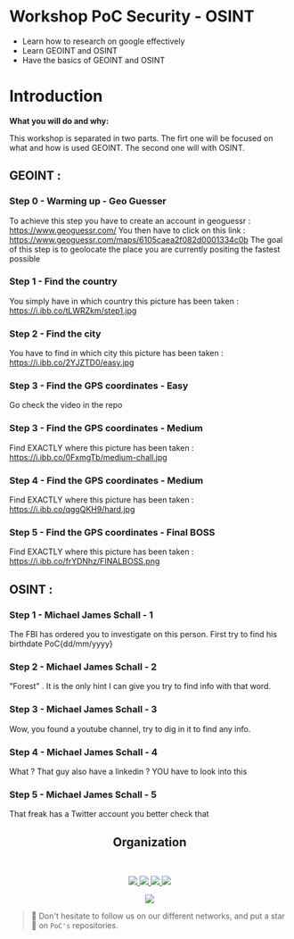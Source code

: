 # Workshop PoC Security - OSINT

- Learn how to research on google effectively
- Learn GEOINT and OSINT
- Have the basics of GEOINT and OSINT



# Introduction

**What you will do and why:**

This workshop is separated in two parts. The firt one will be focused on what and how is used GEOINT. The second one will with OSINT.


## GEOINT :

### Step 0 - Warming up - Geo Guesser

To achieve this step you have to create an account in geoguessr : https://www.geoguessr.com/ 
You then have to click on this link : https://www.geoguessr.com/maps/6105caea2f082d0001334c0b
The goal of this step is to geolocate the place you are currently positing the fastest possible

### Step 1 - Find the country

You simply have in which country this picture has been taken : https://i.ibb.co/tLWRZkm/step1.jpg

### Step 2 - Find the city

You have to find in which city this picture has been taken : https://i.ibb.co/2YJZTD0/easy.jpg

### Step 3 - Find the GPS coordinates - Easy

Go check the video in the repo

### Step 3 - Find the GPS coordinates - Medium

Find EXACTLY where this picture has been taken : https://i.ibb.co/0FxmgTb/medium-chall.jpg

### Step 4 - Find the GPS coordinates - Medium

Find EXACTLY where this picture has been taken : https://i.ibb.co/qggQKH9/hard.jpg

### Step 5 - Find the GPS coordinates - Final BOSS

Find EXACTLY where this picture has been taken : https://i.ibb.co/frYDNhz/FINALBOSS.png



## OSINT :

### Step 1 - Michael James Schall - 1

The FBI has ordered you to investigate on this person. First try to find his birthdate PoC{dd/mm/yyyy}

### Step 2 - Michael James Schall - 2

"Forest" . It is the only hint I can give you try to find info with that word.

### Step 3 - Michael James Schall - 3

Wow, you found a youtube channel, try to dig in it to find any info.

### Step 4 - Michael James Schall - 4

What ? That guy also have a linkedin ? YOU have to look into this 

### Step 5 - Michael James Schall - 5

That freak has a Twitter account you better check that

<h2 align=center>
Organization
</h2>
<br/>
<p align='center'>
    <a href="https://www.linkedin.com/company/pocinnovation/mycompany/">
        <img src="https://img.shields.io/badge/LinkedIn-0077B5?style=for-the-badge&logo=linkedin&logoColor=white">
    </a>
    <a href="https://www.instagram.com/pocinnovation/">
        <img src="https://img.shields.io/badge/Instagram-E4405F?style=for-the-badge&logo=instagram&logoColor=white">
    </a>
    <a href="https://twitter.com/PoCInnovation">
        <img src="https://img.shields.io/badge/Twitter-1DA1F2?style=for-the-badge&logo=twitter&logoColor=white">
    </a>
    <a href="https://discord.com/invite/Yqq2ADGDS7">
        <img src="https://img.shields.io/badge/Discord-7289DA?style=for-the-badge&logo=discord&logoColor=white">
    </a>
</p>
<p align=center>
    <a href="https://www.poc-innovation.fr/">
        <img src="https://img.shields.io/badge/WebSite-1a2b6d?style=for-the-badge&logo=GitHub Sponsors&logoColor=white">
    </a>
</p>

> :rocket: Don't hesitate to follow us on our different networks, and put a star 🌟 on `PoC's` repositories.